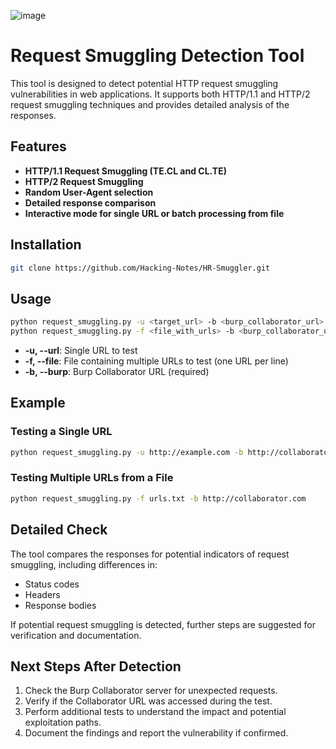 ![image](https://github.com/user-attachments/assets/842b69ed-75da-47df-abf0-9e40c021bc7b)

# Request Smuggling Detection Tool

This tool is designed to detect potential HTTP request smuggling vulnerabilities in web applications. It supports both HTTP/1.1 and HTTP/2 request smuggling techniques and provides detailed analysis of the responses.

## Features

- **HTTP/1.1 Request Smuggling (TE.CL and CL.TE)**
- **HTTP/2 Request Smuggling**
- **Random User-Agent selection**
- **Detailed response comparison**
- **Interactive mode for single URL or batch processing from file**

## Installation

```bash
git clone https://github.com/Hacking-Notes/HR-Smuggler.git
```

## Usage

```bash
python request_smuggling.py -u <target_url> -b <burp_collaborator_url>
python request_smuggling.py -f <file_with_urls> -b <burp_collaborator_url>
```

- **-u, --url**: Single URL to test
- **-f, --file**: File containing multiple URLs to test (one URL per line)
- **-b, --burp**: Burp Collaborator URL (required)

## Example

### Testing a Single URL

```bash
python request_smuggling.py -u http://example.com -b http://collaborator.com
```

### Testing Multiple URLs from a File

```bash
python request_smuggling.py -f urls.txt -b http://collaborator.com
```

## Detailed Check

The tool compares the responses for potential indicators of request smuggling, including differences in:

- Status codes
- Headers
- Response bodies

If potential request smuggling is detected, further steps are suggested for verification and documentation.

## Next Steps After Detection

1. Check the Burp Collaborator server for unexpected requests.
2. Verify if the Collaborator URL was accessed during the test.
3. Perform additional tests to understand the impact and potential exploitation paths.
4. Document the findings and report the vulnerability if confirmed.
